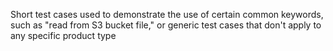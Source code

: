 Short test cases used to demonstrate the use of certain common keywords, such as "read from S3 bucket file," or generic test cases that don't apply to any specific product type
